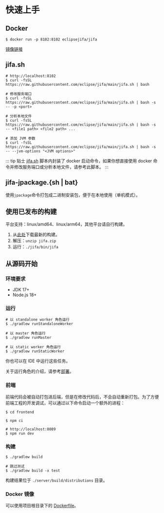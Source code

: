 # 快速上手

## Docker

```shell
$ docker run -p 8102:8102 eclipsejifa/jifa
```

[镜像链接](https://hub.docker.com/r/eclipsejifa/jifa/tags)

## jifa.sh

```shell
# http://localhost:8102
$ curl -fsSL https://raw.githubusercontent.com/eclipse/jifa/main/jifa.sh | bash

# 修改服务端口
$ curl -fsSL https://raw.githubusercontent.com/eclipse/jifa/main/jifa.sh | bash -s -- -p <port>

# 分析本地文件
$ curl -fsSL https://raw.githubusercontent.com/eclipse/jifa/main/jifa.sh | bash -s -- <file1 path> <file2 path> ...

# 添加 JVM 参数
$ curl -fsSL https://raw.githubusercontent.com/eclipse/jifa/main/jifa.sh | bash -s -- --jvm-options "<JVM options>"
```

::: tip 贴士
[jifa.sh](https://github.com/eclipse/jifa/blob/main/jifa.sh) 脚本内封装了 docker 启动命令，如果你想直接使用 docker
命令并修改服务端口或分析本地文件，请参考此脚本。
:::

## jifa-jpackage.{sh \| bat}

使用`jpackage`命令打包成二进制安装包，便于在本地使用（单机模式）。

## 使用已发布的构建

平台支持：linux/amd64、linux/arm64，其他平台请自行构建。

1. 从[此处](https://github.com/eclipse/jifa/releases)下载最新的构建。
2. 解压：`unzip jifa.zip`
3. 运行：`./jifa/bin/jifa`

## 从源码开始

### 环境要求

- JDK 17+
- Node.js 18+

### 运行

```shell
# 以 standalone worker 角色运行 
$ ./gradlew runStandaloneWorker

# 以 master 角色运行
$ ./gradlew runMaster

# 以 static worker 角色运行
$ ./gradlew runStaticWorker
```

你也可以在 IDE 中运行这些任务。

关于运行角色的介绍，请参考[部署](./deployment.md)。

### 前端

前端代码会被自动打包进后端，但是在修改代码后，不会自动重新打包。为了方便前端工程的开发调试，可以通过以下命令启动一个额外的进程：

```shell
$ cd frontend

$ npm ci

# http://localhost:8089
$ npm run dev
```

### 构建

```shell
$ ./gradlew build

# 跳过测试
$ ./gradlew build -x test
```

构建结果位于 `./server/build/distributions` 目录。

### Docker 镜像

可以使用项目根目录下的 [Dockerfile](https://github.com/eclipse/jifa/blob/main/Dockerfile)。